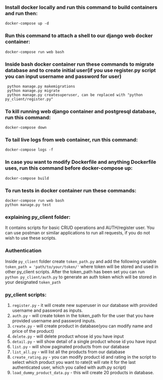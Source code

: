 ### Install docker locally and run this command to build containers and run then:
`docker-compose up -d`
 
### Run this command to attach a shell to our django web docker container:
`docker-compose run web bash`

### Inside bash docker container run these commands to migrate database and to create initial user(if you use register.py script you can input username and password for user)
```
 python manage.py makemigrations
 python manage.py migrate
 python manage.py createsuperuser, can be replaced with "python py_client/register.py" 
```
 
### To kill running web django container and postgresql database, run this command:
`docker-compose down`

### To tail live logs from web container, run this command:
`docker-compose logs -f`

### In case you want to modify Dockerfile and anything Dockerfile uses, run this command before docker-compose up:
`docker-compose build`

### To run tests in docker container run these commands:
```
docker-compose run web bash
python manage.py test
```

### explaining py_client folder:
It contains scripts for basic CRUD operations and AUTH/register user. You can use postman or similar applications to run all requests, if you do not wish to use these scripts.

### Authentication
Inside `py_client` folder create `token_path.py` and add the following variable `token_path = 'path/to/your/token/'` where token will be stored and used in other py_client scripts.
After the token_path has been set you can run `python py_client/auth.py` to generate an auth token which will be stored in your designated `token_path`

### py_client scripts:
1. `register.py` - it will create new superuser in our database with provided username and password as inputs.
2. `auth.py` - will create token in the token_path for the user that you have provided username and password inputs.
3. `create.py` - will create product in database(you can modify name and price of the product)
4. `delete.py` - will delete product whose id you have input
5. `detail.py` - will show detail of a single product whose id you have input
6. `list.py` - will show paginated products from our database
7. `list_all.py` - will list all the products from our database
8. `create_rating.py` - you can modify product id and rating in the script to select which product you want to rate(it will rate it for the last authenticated user, which you called with auth.py script)
9. `load_dummy_product_data.py` - this will create 20 products in database.

